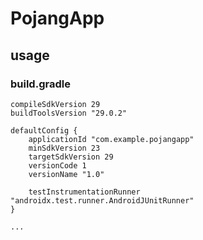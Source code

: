 # PojangApp

## usage

### build.gradle

    compileSdkVersion 29 
    buildToolsVersion "29.0.2"

    defaultConfig {
        applicationId "com.example.pojangapp"
        minSdkVersion 23
        targetSdkVersion 29
        versionCode 1
        versionName "1.0"

        testInstrumentationRunner "androidx.test.runner.AndroidJUnitRunner"
    }
    
    ...
